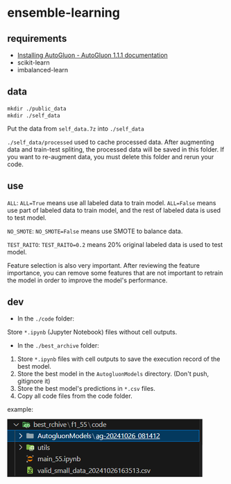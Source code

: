 # ensemble-learning

## requirements

- [Installing AutoGluon - AutoGluon 1.1.1 documentation](https://auto.gluon.ai/stable/install.html)
- scikit-learn
- imbalanced-learn

## data

```shell
mkdir ./public_data
mkdir ./self_data
```

Put the data from `self_data.7z` into `./self_data`

`./self_data/processed` used to cache processed data. After augmenting data and train-test spliting, the processed data will be saved in this folder. If you want to re-augment data, you must delete this folder and rerun your code.

## use

`ALL`: `ALL=True` means use all labeled data to train model. `ALL=False` means use part of labeled data to train model, and the rest of labeled data is used to test model.

`NO_SMOTE`: `NO_SMOTE=False` means use SMOTE to balance data.

`TEST_RAITO`: `TEST_RAITO=0.2` means 20% original labeled data is used to test model.

Feature selection is also very important. After reviewing the feature importance, you can remove some features that are not important to retrain the model in order to improve the model's performance.

## dev

- In the `./code` folder:

Store `*.ipynb` (Jupyter Notebook) files without cell outputs.

- In the `./best_archive` folder:

1. Store `*.ipynb` files with cell outputs to save the execution record of the best model.
2. Store the best model in the `AutogluonModels` directory. (Don't push, gitignore it)
3. Store the best model's predictions in `*.csv` files.
4. Copy all code files from the code folder.

example:

![best_archive](./.assets/best_archive.png)